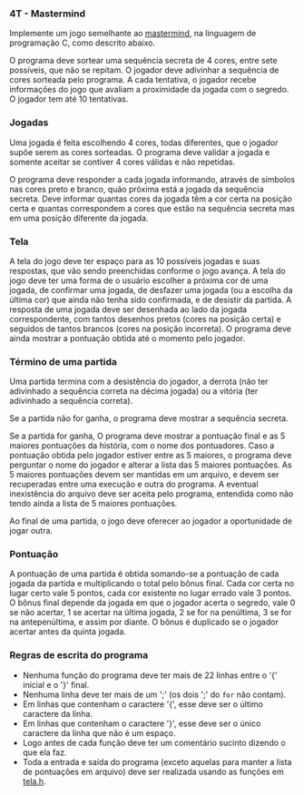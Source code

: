 ### 4T - Mastermind

Implemente um jogo semelhante ao [mastermind](https://pt.wikipedia.org/wiki/Mastermind), na linguagem de programação C, como descrito abaixo.

O programa deve sortear uma sequência secreta de 4 cores, entre sete possíveis, que não se repitam.
O jogador deve adivinhar a sequência de cores sorteada pelo programa.
A cada tentativa, o jogador recebe informações do jogo que avaliam a proximidade da jogada com o segredo.
O jogador tem até 10 tentativas.

### Jogadas

Uma jogada é feita escolhendo 4 cores, todas diferentes, que o jogador supõe serem as cores sorteadas.
O programa deve validar a jogada e somente aceitar se contiver 4 cores válidas e não repetidas.

O programa deve responder a cada jogada informando, através de símbolos nas cores preto e branco, quão próxima está a jogada da sequência secreta.
Deve informar quantas cores da jogada têm a cor certa na posição certa e quantas correspondem a cores que estão na sequência secreta mas em uma posição diferente da jogada.

### Tela

A tela do jogo deve ter espaço para as 10 possíveis jogadas e suas respostas, que vão sendo preenchidas conforme o jogo avança.
A tela do jogo deve ter uma forma de o usuário escolher a próxima cor de uma jogada, de confirmar uma jogada, de desfazer uma jogada (ou a escolha da última cor) que ainda não tenha sido confirmada, e de desistir da partida.
A resposta de uma jogada deve ser desenhada ao lado da jogada correspondente, com tantos desenhos pretos (cores na posição certa) e seguidos de tantos brancos (cores na posição incorreta).
O programa deve ainda mostrar a pontuação obtida até o momento pelo jogador.

### Término de uma partida 

Uma partida termina com a desistência do jogador, a derrota (não ter adivinhado a sequência correta na décima jogada) ou a vitória (ter adivinhado a sequência correta).

Se a partida não for ganha, o programa deve mostrar a sequência secreta.

Se a partida for ganha, O programa deve mostrar a pontuação final e as 5 maiores pontuações da história, com o nome dos pontuadores.
Caso a pontuação obtida pelo jogador estiver entre as 5 maiores, o programa deve perguntar o nome do jogador e alterar a lista das 5 maiores pontuações.
As 5 maiores pontuações devem ser mantidas em um arquivo, e devem ser recuperadas entre uma execução e outra do programa.
A eventual inexistência do arquivo deve ser aceita pelo programa, entendida como não tendo ainda a lista de 5 maiores pontuações.

Ao final de uma partida, o jogo deve oferecer ao jogador a oportunidade de jogar outra.


### Pontuação

A pontuação de uma partida é obtida somando-se a pontuação de cada jogada da partida e multiplicando o total pelo bônus final.
Cada cor certa no lugar certo vale 5 pontos, cada cor existente no lugar errado vale 3 pontos.
O bônus final depende da jogada em que o jogador acerta o segredo, vale 0 se não acertar, 1 se acertar na última jogada, 2 se for na penúltima, 3 se for na antepenúltima, e assim por diante. O bônus é duplicado se o jogador acertar antes da quinta jogada.

### Regras de escrita do programa

- Nenhuma função do programa deve ter mais de 22 linhas entre o '{' inicial e o '}' final.
- Nenhuma linha deve ter mais de um ';' (os dois ';' do `for` não contam).
- Em linhas que contenham o caractere '{', esse deve ser o último caractere da linha.
- Em linhas que contenham o caractere '}', esse deve ser o único caractere da linha que não é um espaço.
- Logo antes de cada função deve ter um comentário sucinto dizendo o que ela faz.
- Toda a entrada e saída do programa (exceto aquelas para manter a lista de pontuações em arquivo) deve ser realizada usando as funções em [tela.h](tela).

